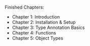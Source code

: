 Finished Chapters:

- Chapter 1: Introduction
- Chapter 2: Installation & Setup
- Chapter 3: Type Annotation Basics
- Chapter 4: Functions
- Chapter 5: Object Types
